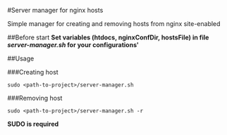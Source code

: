 #Server manager for nginx hosts

Simple manager for creating and removing hosts from nginx site-enabled

##Before start
**Set variables (htdocs, nginxConfDir, hostsFile) in file _server-manager.sh_ for your configurations'**

##Usage

###Creating host

	sudo <path-to-project>/server-manager.sh

###Removing host

	sudo <path-to-project>/server-manager.sh -r

**SUDO is required**
